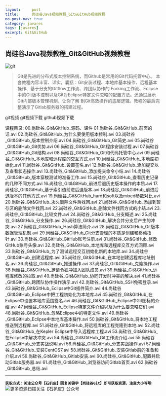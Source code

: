 ```yaml
---
layout:     post
title:      尚硅谷Java视频教程_Git&GitHub视频教程
no-post-nav: true
category: javares
tags: [javares]
excerpt: Git&GitHub
---
```



## 尚硅谷Java视频教程_Git&GitHub视频教程
![git](https://upload-images.jianshu.io/upload_images/12555954-ebc9ad5927aa63ab.jpg?imageMogr2/auto-orient/strip%7CimageView2/2/w/1240)
> Git是先进的分布式版本控制系统，而Github是常用的Git代码托管中心。
本套教程内容丰富、详实，囊括：Git安装过程、本地库基本操作、远程基本操作、基于分支的Gitflow工作流、跨团队协作的 Forking工作流、Eclipse中的Git版本控制以及Git对Eclipse特定文件忽略的配置方法。还通过展示Git内部版本管理机制，让你了解 到Git高效操作的底层逻辑。教程的最后完整演示了Gitlab服务器的搭建过程。

git视频 git视频下载 github视频下载

课程目录:
00.尚硅谷_Git&GitHub_源码、课件 
01.尚硅谷_Git&GitHub_前面的话.avi 
02.尚硅谷_Git&GitHub_为什么要使用版本控制.avi 
03.尚硅谷_Git&GitHub_版本控制介绍.avi 
04.尚硅谷_Git&GitHub_Git简史.avi 
05.尚硅谷_Git&GitHub_Git优势.avi 
06.尚硅谷_Git&GitHub_Git程序安装过程.avi 
07.尚硅谷_Git&GitHub_Git结构.avi 
08.尚硅谷_Git&GitHub_Git和代码托管中心.avi 
09.尚硅谷_Git&GitHub_本地库和远程库的交互方式.avi 
10.尚硅谷_Git&GitHub_本地库初始化.avi 
11.尚硅谷_Git&GitHub_设置签名.avi 
12.尚硅谷_Git&GitHub_添加提交以及查看状态操作.avi 
13.尚硅谷_Git&GitHub_添加提交命令小结.avi 
14.尚硅谷_Git&GitHub_版本穿梭测试的准备工作.avi 
15.尚硅谷_Git&GitHub_查看历史记录的几种不同方式.avi 
16.尚硅谷_Git&GitHub_前进后退历史版本操作的本质.avi 
17.尚硅谷_Git&GitHub_基于索引值前进后退版本.avi 
18.尚硅谷_Git&GitHub_前进后退版本的其他方式.avi 
19.尚硅谷_Git&GitHub_hard和soft以及mixed参数对比.avi 
20.尚硅谷_Git&GitHub_永久删除文件后找回.avi 
21.尚硅谷_Git&GitHub_添加到暂存区的删除文件找回.avi 
22.尚硅谷_Git&GitHub_删除文件找回方式的小结.avi 
23.尚硅谷_Git&GitHub_比较文件.avi
 24.尚硅谷_Git&GitHub_分支概述.avi
 25.尚硅谷_Git&GitHub_分支操作.avi
 26.尚硅谷_Git&GitHub_解决合并分支后产生的冲突.avi 
27.尚硅谷_Git&GitHub_Hash算法简介.avi 
28.尚硅谷_Git&GitHub_Git版本数据管理机制.avi 
29.尚硅谷_Git&GitHub_Git分支管理的本质是创建和移动指针.avi 
30.尚硅谷_Git&GitHub_GitHub账号注册.avi 
31.尚硅谷_Git&GitHub_修改GitHub账号头像.avi 
32.尚硅谷_Git&GitHub_本地库和远程库交互方式回顾.avi 
33.尚硅谷_Git&GitHub_为了测试远程交互初始化新的本地库.avi 
34.尚硅谷_Git&GitHub_创建远程库.avi 
35.尚硅谷_Git&GitHub_在本地创建远程库地址别名.avi 
36.尚硅谷_Git&GitHub_推送操作.avi 
37.尚硅谷_Git&GitHub_克隆操作.avi 
38.尚硅谷_Git&GitHub_邀请令狐冲加入团队成员.avi 
39.尚硅谷_Git&GitHub_远程库修改的拉取.avi 
40.尚硅谷_Git&GitHub_协同开发时冲突的解决.avi 
41.尚硅谷_Git&GitHub_跨团队协作操作演示.avi 
42.尚硅谷_Git&GitHub_SSH免密登录.avi 
43.尚硅谷_Git&GitHub_Eclipse中Git插件简介.avi 
44.尚硅谷_Git&GitHub_Eclipse中把工程初始化为本地库.avi 
45.尚硅谷_Git&GitHub_在Eclipse中设置本地库范围签名.avi 
46.尚硅谷_Git&GitHub_Eclipse中Git图标的介绍.avi 
47.尚硅谷_Git&GitHub_Eclipse特定文件介绍以及为什么要忽略它们.avi 
48.尚硅谷_Git&GitHub_忽略Eclipse中的特定文件.avi 
49.尚硅谷_Git&GitHub_Eclipse中本地库基本操作.avi 
50.尚硅谷_Git&GitHub_将本地工程推送到远程库.avi 
51.尚硅谷_Git&GitHub_将远程库的工程克隆到本地.avi 
52.尚硅谷_Git&GitHub_在Kepler Eclipse中导入远程库工程.avi
 53.尚硅谷_Git&GitHub_在Eclipse中解决冲突.avi 
54.尚硅谷_Git&GitHub_Git工作流介绍.avi 
55.尚硅谷_Git&GitHub_分支实战说明.avi 
56.尚硅谷_Git&GitHub_分支实战操作.avi 
57.尚硅谷_Git&GitHub_安装CentOS7.avi 
58.尚硅谷_Git&GitHub_安装Gitlab前的准备和介绍.avi 
59.尚硅谷_Git&GitHub_Gitlab安装.avi 
60.尚硅谷_Git&GitHub_配置并启动Gitlab服务器.avi 
61.尚硅谷_Git&GitHub_浏览器访问Gitlab首页.avi
62.尚硅谷_Git&GitHub_总结.avi

---
**`获取方式：关注公众号【石扒皮】回复关键字【尚硅谷Git】即可获取资源，注意大小写哟`**
![更多资源扫描关注【石扒皮】公众号](https://upload-images.jianshu.io/upload_images/12555954-392dfb59326481b0.png?imageMogr2/auto-orient/strip%7CimageView2/2/w/1240)
